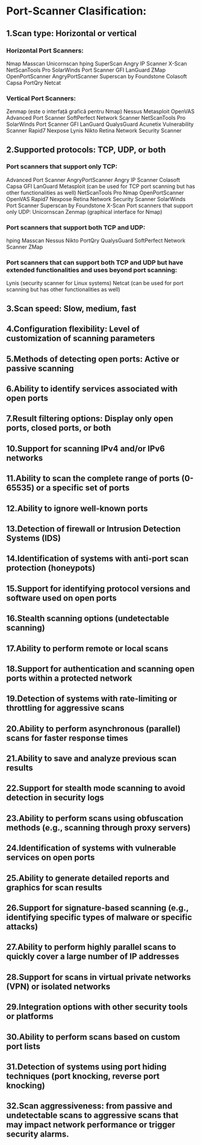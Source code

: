 # Port-Scanner Clasification:


## 1.Scan type: Horizontal or vertical
### Horizontal Port Scanners:                                          
Nmap
Masscan
Unicornscan
hping
SuperScan
Angry IP Scanner
X-Scan
NetScanTools Pro
SolarWinds Port Scanner
GFI LanGuard
ZMap
OpenPortScanner
AngryPortScanner
Superscan by Foundstone
Colasoft Capsa
PortQry
Netcat 

### Vertical Port Scanners:
Zenmap (este o interfață grafică pentru Nmap)
Nessus
Metasploit
OpenVAS
Advanced Port Scanner
SoftPerfect Network Scanner
NetScanTools Pro
SolarWinds Port Scanner
GFI LanGuard
QualysGuard
Acunetix Vulnerability Scanner
Rapid7 Nexpose
Lynis
Nikto
Retina Network Security Scanner


## 2.Supported protocols: TCP, UDP, or both
### Port scanners that support only TCP:
Advanced Port Scanner
AngryPortScanner
Angry IP Scanner
Colasoft Capsa
GFI LanGuard
Metasploit (can be used for TCP port scanning but has other functionalities as well)
NetScanTools Pro
Nmap
OpenPortScanner
OpenVAS
Rapid7 Nexpose
Retina Network Security Scanner
SolarWinds Port Scanner
Superscan by Foundstone
X-Scan
Port scanners that support only UDP:
Unicornscan
Zenmap (graphical interface for Nmap)

### Port scanners that support both TCP and UDP:
hping
Masscan
Nessus
Nikto
PortQry
QualysGuard
SoftPerfect Network Scanner
ZMap

### Port scanners that can support both TCP and UDP but have extended functionalities and uses beyond port scanning:
Lynis (security scanner for Linux systems)
Netcat (can be used for port scanning but has other functionalities as well)

## 3.Scan speed: Slow, medium, fast
## 4.Configuration flexibility: Level of customization of scanning parameters
## 5.Methods of detecting open ports: Active or passive scanning
## 6.Ability to identify services associated with open ports
## 7.Result filtering options: Display only open ports, closed ports, or both
## 10.Support for scanning IPv4 and/or IPv6 networks
## 11.Ability to scan the complete range of ports (0-65535) or a specific set of ports
## 12.Ability to ignore well-known ports
## 13.Detection of firewall or Intrusion Detection Systems (IDS)
## 14.Identification of systems with anti-port scan protection (honeypots)
## 15.Support for identifying protocol versions and software used on open ports
## 16.Stealth scanning options (undetectable scanning)
## 17.Ability to perform remote or local scans
## 18.Support for authentication and scanning open ports within a protected network
## 19.Detection of systems with rate-limiting or throttling for aggressive scans
## 20.Ability to perform asynchronous (parallel) scans for faster response times
## 21.Ability to save and analyze previous scan results
## 22.Support for stealth mode scanning to avoid detection in security logs
## 23.Ability to perform scans using obfuscation methods (e.g., scanning through proxy servers)
## 24.Identification of systems with vulnerable services on open ports
## 25.Ability to generate detailed reports and graphics for scan results
## 26.Support for signature-based scanning (e.g., identifying specific types of malware or specific attacks)
## 27.Ability to perform highly parallel scans to quickly cover a large number of IP addresses
## 28.Support for scans in virtual private networks (VPN) or isolated networks
## 29.Integration options with other security tools or platforms
## 30.Ability to perform scans based on custom port lists
## 31.Detection of systems using port hiding techniques (port knocking, reverse port knocking)
## 32.Scan aggressiveness: from passive and undetectable scans to aggressive scans that may impact network performance or trigger security alarms.
